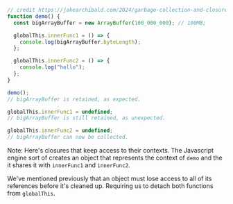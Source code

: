 ```js
// credit https://jakearchibald.com/2024/garbage-collection-and-closures/
function demo() {
  const bigArrayBuffer = new ArrayBuffer(100_000_000); // 100MB;

  globalThis.innerFunc1 = () => {
    console.log(bigArrayBuffer.byteLength);
  };

  globalThis.innerFunc2 = () => {
    console.log("hello");
  };
}

demo();
// bigArrayBuffer is retained, as expected.

globalThis.innerFunc1 = undefined;
// bigArrayBuffer is still retained, as unexpected.

globalThis.innerFunc2 = undefined;
// bigArrayBuffer can now be collected.
```

Note:
Here's closures that keep access to their contexts.
The Javascript engine sort of creates an object that represents the context of `demo` and the it shares it with `innerFunc1` and `innerFunc2`.

We've mentioned previously that an object must lose access to all of its references before it's cleaned up.
Requiring us to detach both functions from `globalThis`.
